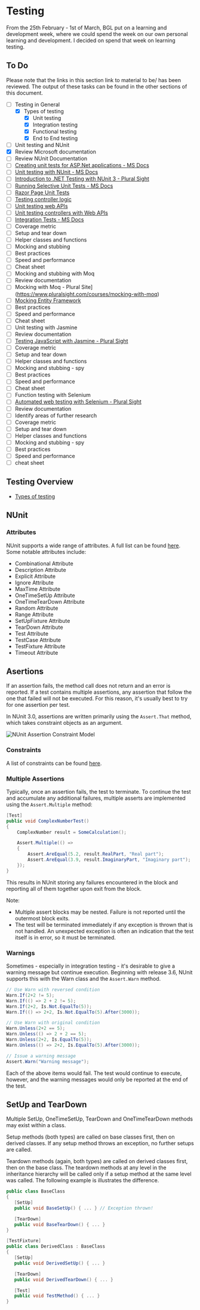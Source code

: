 # Testing
From the 25th February - 1st of March, BGL put on a learning and development week, where we could spend the week on our own personal learning and development. I decided on spend that week on learning testing.

## To Do
Please note that the links in this section link to material to be/ has been reviewed. The output of these tasks can be found in the other sections of this document.

- [ ] Testing in General
  - [x] Types of testing
    - [x] Unit testing
    - [x] Integration testing
    - [x] Functional testing
    - [x] End to End testing
- [ ] Unit testing and NUnit
 - [x] Review Microsoft documentation
 - [ ] Review NUnit Documentation
 - [ ] [Creating unit tests for ASP.Net applications - MS Docs](https://docs.microsoft.com/en-us/aspnet/mvc/overview/older-versions-1/unit-testing/creating-unit-tests-for-asp-net-mvc-applications-cs )
 - [ ] [Unit testing with NUnit - MS Docs](https://docs.microsoft.com/en-gb/dotnet/core/testing/unit-testing-with-nunit?view=aspnetcore-2.2)
 - [ ] [Introduction to .NET Testing with NUnit 3 - Plural Sight](https://www.pluralsight.com/courses/nunit-3-dotnet-testing-introduction)
 - [ ] [Running Selective Unit Tests - MS Docs](https://docs.microsoft.com/en-gb/dotnet/core/testing/selective-unit-tests?view=aspnetcore-2.2)
 - [ ] [Razor Page Unit Tests](https://docs.microsoft.com/en-gb/aspnet/core/test/razor-pages-tests?view=aspnetcore-2.2)
 - [ ] [Testing controller logic](https://docs.microsoft.com/en-gb/aspnet/core/mvc/controllers/testing?view=aspnetcore-2.2)
 - [ ] [Unit testing web APIs](https://docs.microsoft.com/en-us/aspnet/web-api/overview/testing-and-debugging/unit-testing-with-aspnet-web-api)
 - [ ] [Unit testing controllers with Web APIs](https://docs.microsoft.com/en-us/aspnet/web-api/overview/testing-and-debugging/unit-testing-controllers-in-web-api)
  - [ ] [Integration Tests - MS Docs](https://docs.microsoft.com/en-gb/aspnet/core/test/integration-tests?view=aspnetcore-2.2)
 - [ ] Coverage metric
 - [ ] Setup and tear down
 - [ ] Helper classes and functions
 - [ ] Mocking and stubbing
 - [ ] Best practices
 - [ ] Speed and performance
 - [ ] Cheat sheet
- [ ] Mocking and stubbing with Moq
 - [ ] Review documentation
 - [ ] Mocking with Moq - Plural Site](https://www.pluralsight.com/courses/mocking-with-moq)
 - [ ] [Mocking Entity Framework](https://docs.microsoft.com/en-us/aspnet/web-api/overview/testing-and-debugging/unit-testing-controllers-in-web-api)
 - [ ] Best practices
 - [ ] Speed and performance
 - [ ] Cheat sheet
- [ ] Unit testing with Jasmine
 - [ ] Review documentation
 - [ ] [Testing JavaScript with Jasmine - Plural Sight ](https://www.pluralsight.com/courses/javascript-jasmine-typescript)
 - [ ] Coverage metric
 - [ ] Setup and tear down
 - [ ] Helper classes and functions
 - [ ] Mocking and stubbing - spy
 - [ ] Best practices
 - [ ] Speed and performance
 - [ ] Cheat sheet
- [ ] Function testing with Selenium
 - [ ] [Automated web testing with Selenium - Plural Sight](https://www.pluralsight.com/courses/selenium)
 - [ ] Review documentation
 - [ ] Identify areas of further research
 - [ ] Coverage metric
 - [ ] Setup and tear down
 - [ ] Helper classes and functions
 - [ ] Mocking and stubbing - spy
 - [ ] Best practices
 - [ ] Speed and performance
 - [ ] cheat sheet

## Testing Overview
* [Types of testing](/Notes/testing-types.md)

## NUnit
### Attributes
NUnit supports a wide range of attributes. A full list can be found [here](https://github.com/nunit/docs/wiki/Attributes). Some notable attributes include:
* Combinational Attribute
* Description Attribute
* Explicit Attribute
* Ignore Attribute
* MaxTime Attribute
* OneTimeSetUp Attribute
* OneTimeTearDown Attribute
* Random Attribute
* Range Attribute
* SetUpFixture Attribute
* TearDown Attribute
* Test Attribute
* TestCase Attribute
* TestFixture Attribute
* Timeout Attribute

## Asertions
If an assertion fails, the method call does not return and an error is reported. If a test contains multiple assertions, any assertion that follow the one that failed will not be executed. For this reason, it's usually best to try for one assertion per test.

In NUnit 3.0, assertions are written primarily using the `Assert.That` method, which takes constraint objects as an argument.

![NUnit Assertion Constraint Model](/Images/NUnit_Assertion_Constraint_Model)

### Constraints
A list of constraints can be found [here](https://github.com/nunit/docs/wiki/Constraints).

### Multiple Assertions
Typically, once an assertion fails, the test to terminate.
To continue the test and accumulate any additional failures, multiple asserts are implemented using the `Assert.Multiple` method:

```csharp
[Test]
public void ComplexNumberTest()
{
    ComplexNumber result = SomeCalculation();

    Assert.Multiple(() =>
    {
        Assert.AreEqual(5.2, result.RealPart, "Real part");
        Assert.AreEqual(3.9, result.ImaginaryPart, "Imaginary part");
    });
}
```

This results in NUnit storing any failures encountered in the block and reporting all of them together upon exit from the block.

Note:
* Multiple assert blocks may be nested. Failure is not reported until the outermost block exits.
* The test will be terminated immediately if any exception is thrown that is not handled. An unexpected exception is often an indication that the test itself is in error, so it must be terminated.

### Warnings
Sometimes - especially in integration testing - it's desirable to give a warning message but continue execution. Beginning with release 3.6, NUnit supports this with the Warn class and the `Assert.Warn` method.

```csharp
// Use Warn with reversed condition
Warn.If(2+2 != 5);
Warn.If(() => 2 + 2 != 5);
Warn.If(2+2, Is.Not.EqualTo(5));
Warn.If(() => 2+2, Is.Not.EqualTo(5).After(3000));

// Use Warn with original condition
Warn.Unless(2+2 == 5);
Warn.Unless(() => 2 + 2 == 5);
Warn.Unless(2+2, Is.EqualTo(5));
Warn.Unless(() => 2+2, Is.EqualTo(5).After(3000));

// Issue a warning message
Assert.Warn("Warning message");
```

Each of the above items would fail. The test would continue to execute, however, and the warning messages would only be reported at the end of the test.

## SetUp and TearDown
Multiple SetUp, OneTimeSetUp, TearDown and OneTimeTearDown methods may exist within a class.

Setup methods (both types) are called on base classes first, then on derived classes. If any setup method throws an exception, no further setups are called.

Teardown methods (again, both types) are called on derived classes first, then on the base class. The teardown methods at any level in the inheritance hierarchy will be called only if a setup method at the same level was called. The following example is illustrates the difference.

```csharp
public class BaseClass
{
   [SetUp]
   public void BaseSetUp() { ... } // Exception thrown!

   [TearDown]
   public void BaseTearDown() { ... }
}

[TestFixture]
public class DerivedClass : BaseClass
{
   [SetUp]
   public void DerivedSetUp() { ... }

   [TearDown]
   public void DerivedTearDown() { ... }

   [Test]
   public void TestMethod() { ... }
}
```
